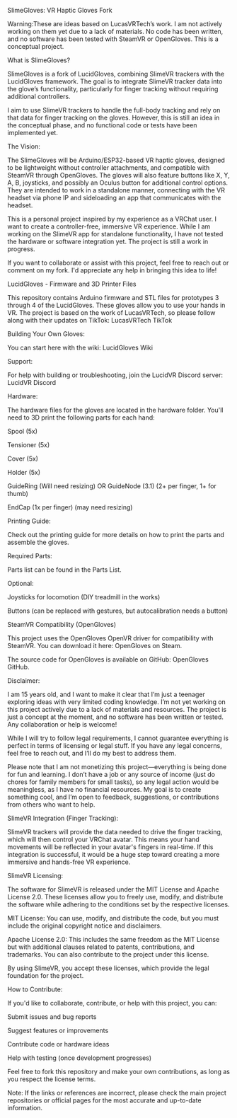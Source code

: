 SlimeGloves: VR Haptic Gloves Fork

Warning:These are ideas based on LucasVRTech’s work. I am not actively working on them yet due to a lack of materials. No code has been written, and no software has been tested with SteamVR or OpenGloves. This is a conceptual project.

What is SlimeGloves?

SlimeGloves is a fork of LucidGloves, combining SlimeVR trackers with the LucidGloves framework. The goal is to integrate SlimeVR tracker data into the glove’s functionality, particularly for finger tracking without requiring additional controllers.

I aim to use SlimeVR trackers to handle the full-body tracking and rely on that data for finger tracking on the gloves. However, this is still an idea in the conceptual phase, and no functional code or tests have been implemented yet.

The Vision:

The SlimeGloves will be Arduino/ESP32-based VR haptic gloves, designed to be lightweight without controller attachments, and compatible with SteamVR through OpenGloves. The gloves will also feature buttons like X, Y, A, B, joysticks, and possibly an Oculus button for additional control options. They are intended to work in a standalone manner, connecting with the VR headset via phone IP and sideloading an app that communicates with the headset.

This is a personal project inspired by my experience as a VRChat user. I want to create a controller-free, immersive VR experience. While I am working on the SlimeVR app for standalone functionality, I have not tested the hardware or software integration yet. The project is still a work in progress.

If you want to collaborate or assist with this project, feel free to reach out or comment on my fork. I'd appreciate any help in bringing this idea to life!

LucidGloves - Firmware and 3D Printer Files

This repository contains Arduino firmware and STL files for prototypes 3 through 4 of the LucidGloves. These gloves allow you to use your hands in VR. The project is based on the work of LucasVRTech, so please follow along with their updates on TikTok: LucasVRTech TikTok

Building Your Own Gloves:

You can start here with the wiki: LucidGloves Wiki

Support:

For help with building or troubleshooting, join the LucidVR Discord server: LucidVR Discord

Hardware:

The hardware files for the gloves are located in the hardware folder. You'll need to 3D print the following parts for each hand:

Spool (5x)

Tensioner (5x)

Cover (5x)

Holder (5x)

GuideRing (Will need resizing) OR GuideNode (3.1) (2+ per finger, 1+ for thumb)

EndCap (1x per finger) (may need resizing)

Printing Guide:

Check out the printing guide for more details on how to print the parts and assemble the gloves.

Required Parts:

Parts list can be found in the Parts List.

Optional:

Joysticks for locomotion (DIY treadmill in the works)

Buttons (can be replaced with gestures, but autocalibration needs a button)

SteamVR Compatibility (OpenGloves)

This project uses the OpenGloves OpenVR driver for compatibility with SteamVR. You can download it here: OpenGloves on Steam.

The source code for OpenGloves is available on GitHub: OpenGloves GitHub.

Disclaimer:

I am 15 years old, and I want to make it clear that I’m just a teenager exploring ideas with very limited coding knowledge. I’m not yet working on this project actively due to a lack of materials and resources. The project is just a concept at the moment, and no software has been written or tested. Any collaboration or help is welcome!

While I will try to follow legal requirements, I cannot guarantee everything is perfect in terms of licensing or legal stuff. If you have any legal concerns, feel free to reach out, and I’ll do my best to address them.

Please note that I am not monetizing this project—everything is being done for fun and learning. I don’t have a job or any source of income (just do chores for family members for small tasks), so any legal action would be meaningless, as I have no financial resources. My goal is to create something cool, and I’m open to feedback, suggestions, or contributions from others who want to help.

SlimeVR Integration (Finger Tracking):

SlimeVR trackers will provide the data needed to drive the finger tracking, which will then control your VRChat avatar. This means your hand movements will be reflected in your avatar's fingers in real-time. If this integration is successful, it would be a huge step toward creating a more immersive and hands-free VR experience.

SlimeVR Licensing:

The software for SlimeVR is released under the MIT License and Apache License 2.0. These licenses allow you to freely use, modify, and distribute the software while adhering to the conditions set by the respective licenses.

MIT License: You can use, modify, and distribute the code, but you must include the original copyright notice and disclaimers.

Apache License 2.0: This includes the same freedom as the MIT License but with additional clauses related to patents, contributions, and trademarks. You can also contribute to the project under this license.

By using SlimeVR, you accept these licenses, which provide the legal foundation for the project.

How to Contribute:

If you'd like to collaborate, contribute, or help with this project, you can:

Submit issues and bug reports

Suggest features or improvements

Contribute code or hardware ideas

Help with testing (once development progresses)

Feel free to fork this repository and make your own contributions, as long as you respect the license terms.

Note: If the links or references are incorrect, please check the main project repositories or official pages for the most accurate and up-to-date information.
